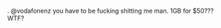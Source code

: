 <!--
id: 258857614
link: http://kevinisom.info/post/258857614/vodafonenz-you-have-to-be-fucking-shitting-me
slug: vodafonenz-you-have-to-be-fucking-shitting-me
date: Fri Nov 27 2009 13:56:32 GMT+1300 (NZDT)
raw: {"blog_name":"kevinisom","id":258857614,"post_url":"http://kevinisom.info/post/258857614/vodafonenz-you-have-to-be-fucking-shitting-me","slug":"vodafonenz-you-have-to-be-fucking-shitting-me","type":"text","date":"2009-11-27 00:56:32 GMT","timestamp":1259283392,"state":"published","format":"html","reblog_key":"obqrXd4b","tags":[],"short_url":"http://tmblr.co/Zw68YyFRTgE","highlighted":[],"feed_item":"http://twitter.com/kev_nz/statuses/6097122621","from_feed_id":"650289","note_count":0,"title":null,"body":"<p>. @vodafonenz you have to be fucking shitting me man. 1GB for $50??? WTF?</p>"}
publish: 2009-11-027
tags: 
title: null
-->


. @vodafonenz you have to be fucking shitting me man. 1GB for \$50???
WTF?


